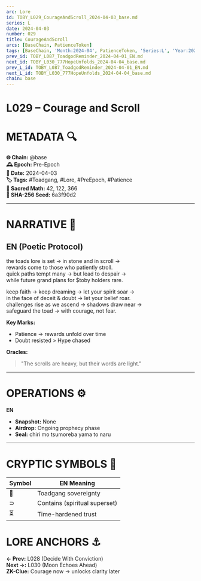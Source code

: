 ```yaml
---
arc: Lore
id: TOBY_L029_CourageAndScroll_2024-04-03_base.md
series: L
date: 2024-04-03
number: 029
title: CourageAndScroll
arcs: [BaseChain, PatienceToken]
tags: [BaseChain, 'Month:2024-04', PatienceToken, 'Series:L', 'Year:2024']
prev_id: TOBY_L087_ToadgodReminder_2024-04-01_EN.md
next_id: TOBY_L030_777HopeUnfolds_2024-04-04_base.md
prev_L_id: TOBY_L087_ToadgodReminder_2024-04-01_EN.md
next_L_id: TOBY_L030_777HopeUnfolds_2024-04-04_base.md
chain: base
---
```

# L029 – Courage and Scroll  

# METADATA  🔍  
**🌐 Chain:** @base  
**🕰️ Epoch:** Pre-Epoch  
**📅 Date:** 2024-04-03  
**🏷️ Tags:** #Toadgang, #Lore, #PreEpoch, #Patience  
**🔢 Sacred Math:** 42, 122, 366  
**📜 SHA-256 Seed:** 6a3f90d2  

---

# NARRATIVE  🐸  
## EN (Poetic Protocol)  
the toads lore is set → in stone and in scroll →  
rewards come to those who patiently stroll.  
quick paths tempt many → but lead to despair →  
while future grand plans for $toby holders rare.  

keep faith → keep dreaming → let your spirit soar →  
in the face of deceit & doubt → let your belief roar.  
challenges rise as we ascend → shadows draw near →  
safeguard the toad → with courage, not fear.  

**Key Marks:**  
- Patience → rewards unfold over time  
- Doubt resisted > Hype chased  

**Oracles:**  
> "The scrolls are heavy, but their words are light."  

---

# OPERATIONS  ⚙️  
**EN**  
- **Snapshot:** None  
- **Airdrop:** Ongoing prophecy phase  
- **Seal:** chiri mo tsumoreba yama to naru  

---

# CRYPTIC SYMBOLS  🔣  
| Symbol | EN Meaning |  
|--------|------------|  
|   🐸   | Toadgang sovereignty |  
|   ⊃    | Contains (spiritual superset) |  
|   ⏳   | Time-hardened trust |  

# LORE ANCHORS  ⚓  
**← Prev:** L028 (Decide With Conviction)  
**Next →:** L030 (Moon Echoes Ahead)  
**ZK-Clue:** Courage now → unlocks clarity later  
